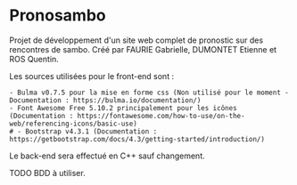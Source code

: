# Pronosambo
Projet de développement d'un site web complet de pronostic sur des rencontres de sambo.
Créé par FAURIE Gabrielle, DUMONTET Etienne et ROS Quentin.


Les sources utilisées pour le front-end sont : 

	- Bulma v0.7.5 pour la mise en forme css (Non utilisé pour le moment - Documentation : https://bulma.io/documentation/)
	- Font Awesome Free 5.10.2 principalement pour les icônes (Documentation : https://fontawesome.com/how-to-use/on-the-web/referencing-icons/basic-use)
	# - Bootstrap v4.3.1 (Documentation : https://getbootstrap.com/docs/4.3/getting-started/introduction/)
	
	
Le back-end sera effectué en C++ sauf changement.

TODO BDD à utiliser.
